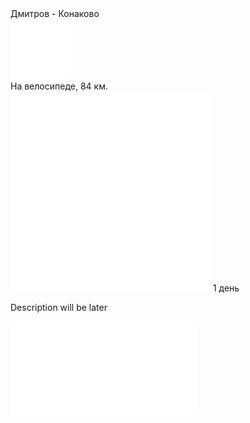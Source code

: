 
<link rel="stylesheet" href="../assets-custom/css/style-markdown.css">
<div class="cover-container" style="background-image: url('kanal-1600.jpg');">
	<div class="cover-text">
		<div class="cover-title">
            Дмитров - Конаково
        </div>
		<div class="cover-description">
			<div class="packages-location">
                <img loading="lazy" src="../assets-custom/bike-96.png" alt="" class="cover-icon">
                <div class="h4-default regular">На велосипеде, 84 км.</div>
            </div>
            <div>
                <img class="cover-icon" loading="lazy" src="../assets-custom/icon_time.png" alt=""  />
                <span>1 день</span>
            </div>
		</div>
	</div>
</div>

Description will be later


![dmitrov-konakovo.gpx](dmitrov-konakovo.gpx)
